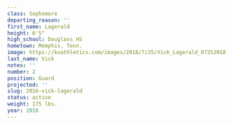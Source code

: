 ```yaml
---
class: Sophomore
departing_reason: ''
first_name: Lagerald
height: 6'5"
high_school: Douglass HS
hometown: Memphis, Tenn.
image: https://kuathletics.com/images/2018/7/25/Vick_Lagerald_07252018.jpg?width=182&height=250&mode=crop&anchor=topcenter
last_name: Vick
notes: ''
number: 2
position: Guard
projected: ''
slug: 2016-vick-lagerald
status: active
weight: 175 lbs.
year: 2016
---
```

